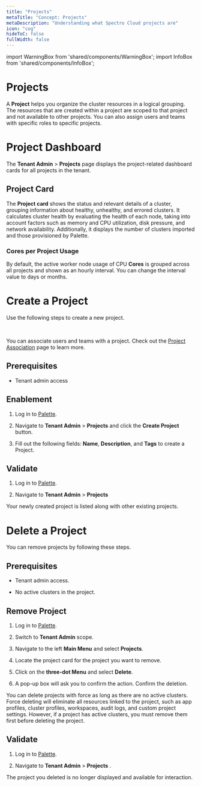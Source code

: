 ```yaml
---
title: "Projects"
metaTitle: "Concept: Projects"
metaDescription: "Understanding what Spectro Cloud projects are"
icon: "cog"
hideToC: false
fullWidth: false
---
```


import WarningBox from 'shared/components/WarningBox';
import InfoBox from 'shared/components/InfoBox';

# Projects

A **Project** helps you organize the cluster resources in a logical grouping. The resources that are created within a project are scoped to that project and not available to other projects. You can also assign users and teams with specific roles to specific projects.

# Project Dashboard

The **Tenant Admin** > **Projects** page displays the project-related dashboard cards for all projects in the tenant. 


## Project Card

The **Project card** shows the status and relevant details of a cluster, grouping information about healthy, unhealthy, and errored clusters. It calculates cluster health by evaluating the health of each node, taking into account factors such as memory and CPU utilization, disk pressure, and network availability. Additionally, it displays the number of clusters imported and those provisioned by Palette.
### Cores per Project Usage

By default, the active worker node usage of CPU **Cores** is grouped across all projects and shown as an hourly interval. You can change the interval value to days or months.


# Create a Project

Use the following steps to create a new project.

<br />

<InfoBox>

You can associate users and teams with a project. Check out the [Project Association](/user-management/project-association) page to learn more.

</InfoBox>

## Prerequisites

* Tenant admin access

## Enablement

1. Log in to [Palette](https://console.spectrocloud.com).


2. Navigate to **Tenant Admin** > **Projects** and click the **Create Project** button.


3. Fill out the following fields: **Name**, **Description**, and **Tags** to create a Project.

## Validate

1. Log in to [Palette](https://console.spectrocloud.com).


2. Navigate to **Tenant Admin** > **Projects** 

Your newly created project is listed along with other existing projects.


# Delete a Project


You can remove projects by following these steps.

## Prerequisites

* Tenant admin access.

* No active clusters in the project. 

## Remove Project

1. Log in to [Palette](https://console.spectrocloud.com).


2. Switch to **Tenant Admin** scope.


3. Navigate to the left **Main Menu** and select **Projects**.


4. Locate the project card for the project you want to remove.


5. Click on the **three-dot Menu** and select **Delete**.


6. A pop-up box will ask you to confirm the action. Confirm the deletion.


<WarningBox>

You can delete projects with force as long as there are no active clusters. Force deleting will eliminate all resources linked to the project, such as app profiles, cluster profiles, workspaces, audit logs, and custom project settings. However, if a project has active clusters, you must remove them first before deleting the project.

</WarningBox>


## Validate

1. Log in to [Palette](https://console.spectrocloud.com).


2. Navigate to **Tenant Admin** > **Projects** .

The project you deleted is no longer displayed and available for interaction.